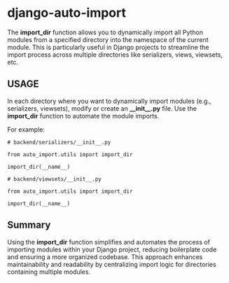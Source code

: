 # django-auto-import

The **import_dir** function allows you to dynamically import all Python modules from a specified directory into the namespace of the current module. This is particularly useful in Django projects to streamline the import process across multiple directories like serializers, views, viewsets, etc.

## USAGE

In each directory where you want to dynamically import modules (e.g., serializers, viewsets), modify or create an **\_\_init\_\_.py** file. Use the **import_dir** function to automate the module imports.

For example:

```
# backend/serializers/__init__.py

from auto_import.utils import import_dir

import_dir(__name__)
```

```
# backend/viewsets/__init__.py

from auto_import.utils import import_dir

import_dir(__name__)
```

## Summary

Using the **import_dir** function simplifies and automates the process of importing modules within your Django project, reducing boilerplate code and ensuring a more organized codebase. This approach enhances maintainability and readability by centralizing import logic for directories containing multiple modules.
